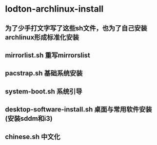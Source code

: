 # lodton-archlinux-install

## 为了少手打文字写了这些sh文件，也为了自己安装archlinux形成标准化安装
## mirrorlist.sh    重写mirrorslist
## pacstrap.sh      基础系统安装
## system-boot.sh    系统引导
## desktop-software-install.sh    桌面与常用软件安装(安装sddm和i3)
## chinese.sh    中文化
